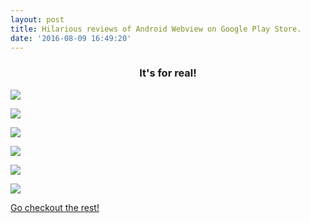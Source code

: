 ```yaml
---
layout: post
title: Hilarious reviews of Android Webview on Google Play Store.
date: '2016-08-09 16:49:20'
---
```


<center> <h3> It's for real! </h3></center>

![](http://i.imgur.com/mPZ9dF3.jpg)

![](http://i.imgur.com/yMj8DNh.jpg)

![](http://i.imgur.com/4s4MoUJ.jpg)

![](http://i.imgur.com/065XWF9.jpg)

![](http://i.imgur.com/1h48Zk1.jpg)

![](http://i.imgur.com/jDsfw6i.jpg)

[Go checkout the rest!](https://play.google.com/store/apps/details?id=com.google.android.webview&hl=en)